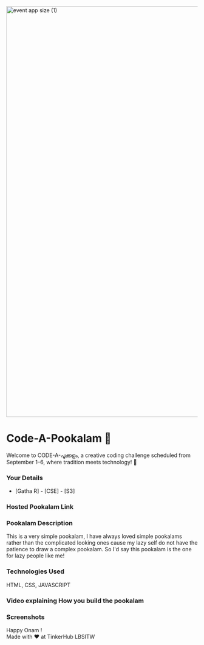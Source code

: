 <img width="1920" height="1080" alt="event app size (1)" src="https://github.com/user-attachments/assets/9c18c1de-1249-41ca-9561-1bc003606551" />

# Code-A-Pookalam 🌸
Welcome to CODE-A-പൂക്കളം, a creative coding challenge scheduled from September 1–6, where tradition meets technology! 🌼


### Your Details
- [Gatha R] - [CSE] - [S3]



### Hosted Pookalam Link



### Pookalam Description
This is a very simple pookalam, I have always loved simple pookalams rather than the complicated looking ones cause my lazy self do not have the patience to draw a complex pookalam. So I'd say this pookalam is the one for lazy people like me!



### Technologies Used 
HTML, CSS, JAVASCRIPT


### Video explaining How you build the pookalam



### Screenshots



Happy Onam ! <br>
Made with ❤️ at TinkerHub LBSITW
